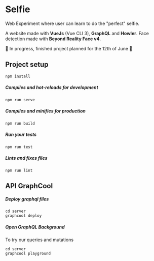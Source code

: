 # Selfie
Web Experiment where user can learn to do the "perfect" selfie.

A website made with **VueJs** (Vue CLI 3), **GraphQL** and **Howler**. Face detection made with **Beyond Reality Face v4**.

🚧 In progress, finished project planned for the 12th of June 🚧


## Project setup
```
npm install
```

##### Compiles and hot-reloads for development
```
npm run serve
```

##### Compiles and minifies for production
```
npm run build
```

##### Run your tests
```
npm run test
```

##### Lints and fixes files
```
npm run lint
```

## API GraphCool
##### Deploy graphql files
```
cd server
graphcool deploy
```

##### Open GraphQL Background
To try our queries and mutations
```
cd server
graphcool playground
```